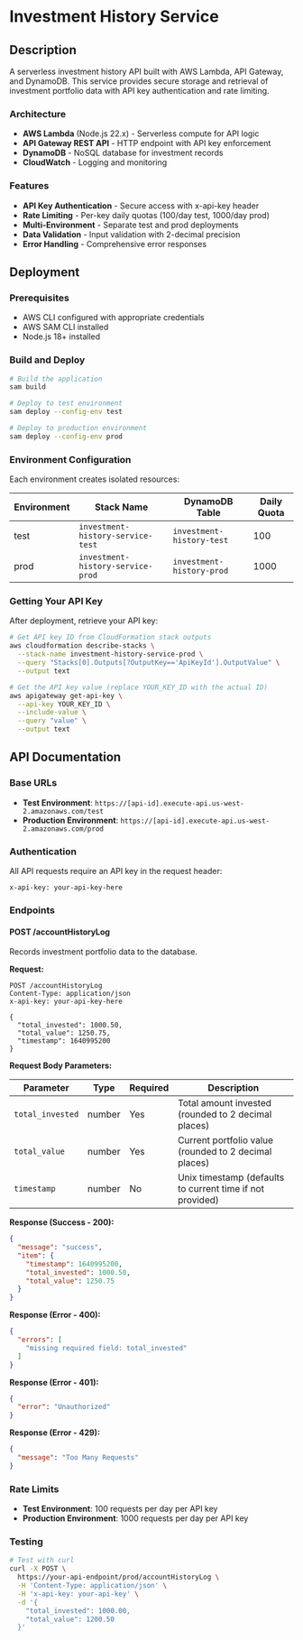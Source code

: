 # Investment History Service

## Description

A serverless investment history API built with AWS Lambda, API Gateway, and DynamoDB. This service provides secure storage and retrieval of investment portfolio data with API key authentication and rate limiting.

### Architecture

- **AWS Lambda** (Node.js 22.x) - Serverless compute for API logic
- **API Gateway REST API** - HTTP endpoint with API key enforcement
- **DynamoDB** - NoSQL database for investment records
- **CloudWatch** - Logging and monitoring

### Features

- **API Key Authentication** - Secure access with x-api-key header
- **Rate Limiting** - Per-key daily quotas (100/day test, 1000/day prod)
- **Multi-Environment** - Separate test and prod deployments
- **Data Validation** - Input validation with 2-decimal precision
- **Error Handling** - Comprehensive error responses

## Deployment

### Prerequisites

- AWS CLI configured with appropriate credentials
- AWS SAM CLI installed
- Node.js 18+ installed

### Build and Deploy

```bash
# Build the application
sam build

# Deploy to test environment
sam deploy --config-env test

# Deploy to production environment
sam deploy --config-env prod
```

### Environment Configuration

Each environment creates isolated resources:

| Environment | Stack Name | DynamoDB Table | Daily Quota |
|-------------|------------|----------------|-------------|
| test | `investment-history-service-test` | `investment-history-test` | 100 |
| prod | `investment-history-service-prod` | `investment-history-prod` | 1000 |

### Getting Your API Key

After deployment, retrieve your API key:

```bash
# Get API key ID from CloudFormation stack outputs
aws cloudformation describe-stacks \
  --stack-name investment-history-service-prod \
  --query "Stacks[0].Outputs[?OutputKey=='ApiKeyId'].OutputValue" \
  --output text

# Get the API key value (replace YOUR_KEY_ID with the actual ID)
aws apigateway get-api-key \
  --api-key YOUR_KEY_ID \
  --include-value \
  --query "value" \
  --output text
```

## API Documentation

### Base URLs

- **Test Environment**: `https://[api-id].execute-api.us-west-2.amazonaws.com/test`
- **Production Environment**: `https://[api-id].execute-api.us-west-2.amazonaws.com/prod`

### Authentication

All API requests require an API key in the request header:

```http
x-api-key: your-api-key-here
```

### Endpoints

#### POST /accountHistoryLog

Records investment portfolio data to the database.

**Request:**

```http
POST /accountHistoryLog
Content-Type: application/json
x-api-key: your-api-key-here

{
  "total_invested": 1000.50,
  "total_value": 1250.75,
  "timestamp": 1640995200
}
```

**Request Body Parameters:**

| Parameter | Type | Required | Description |
|-----------|------|----------|-------------|
| `total_invested` | number | Yes | Total amount invested (rounded to 2 decimal places) |
| `total_value` | number | Yes | Current portfolio value (rounded to 2 decimal places) |
| `timestamp` | number | No | Unix timestamp (defaults to current time if not provided) |

**Response (Success - 200):**

```json
{
  "message": "success",
  "item": {
    "timestamp": 1640995200,
    "total_invested": 1000.50,
    "total_value": 1250.75
  }
}
```

**Response (Error - 400):**

```json
{
  "errors": [
    "missing required field: total_invested"
  ]
}
```

**Response (Error - 401):**

```json
{
  "error": "Unauthorized"
}
```

**Response (Error - 429):**

```json
{
  "message": "Too Many Requests"
}
```

### Rate Limits

- **Test Environment**: 100 requests per day per API key
- **Production Environment**: 1000 requests per day per API key

### Testing

```bash
# Test with curl
curl -X POST \
  https://your-api-endpoint/prod/accountHistoryLog \
  -H 'Content-Type: application/json' \
  -H 'x-api-key: your-api-key' \
  -d '{
    "total_invested": 1000.00,
    "total_value": 1200.50
  }'
```